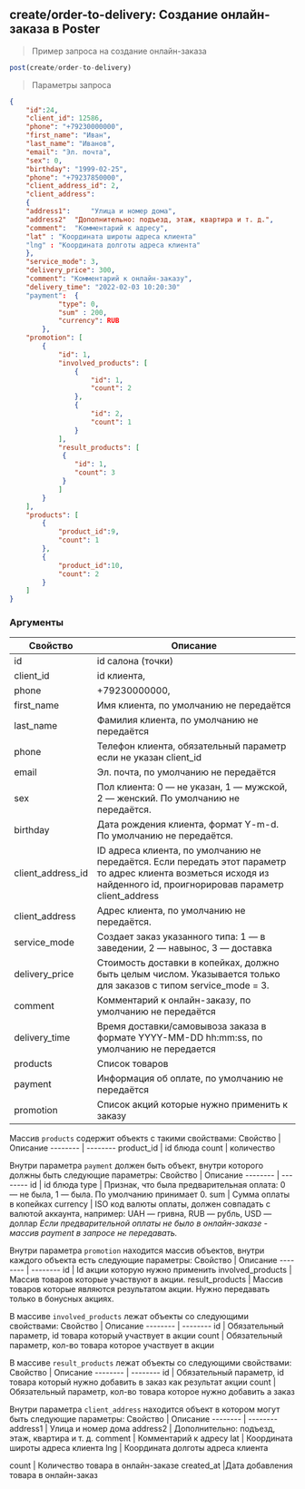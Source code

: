 ## create/order-to-delivery: Создание онлайн-заказа в Poster 

> Пример запроса на создание онлайн-заказа
```javascript
post(create/order-to-delivery)
```
>Параметры запроса
```json
{
    "id":24,
    "client_id": 12586,
    "phone": "+79230000000",
    "first_name": "Иван",
    "last_name": "Иванов",
    "email": "Эл. почта",
    "sex": 0,
    "birthday": "1999-02-25",
    "phone": "+79237850000",
    "client_address_id": 2,
    "client_address":
    {
    "address1": 	"Улица и номер дома",
	"address2"	"Дополнительно: подъезд, этаж, квартира и т. д.",
	"comment": 	"Комментарий к адресу",
	"lat" :	"Координата широты адреса клиента"
	"lng" :	"Координата долготы адреса клиента"
    },
    "service_mode": 3,
    "delivery_price": 300,
    "comment": "Комментарий к онлайн-заказу",
    "delivery_time": "2022-02-03 10:20:30"
    "payment":	{
    		"type": 0,
            "sum" : 200,
            "currency": RUB
    	},
    "promotion": [
    	{
        	"id": 1,
            "involved_products": [
            	{
                	"id": 1,
                    "count": 2
                },
                {
                	"id": 2,
                    "count": 1
                }
            ],
            "result_products": [
             {
             	"id": 1,
                "count": 3
             }
            ]
        }
    ],
    "products": [
        {
            "product_id":9,
            "count": 1
        },
        {
        	"product_id":10,
            "count": 2
        }
    ]
}
```
### Аргументы
Свойство | Описание
-------- | --------
id | id салона (точки)
client_id| id клиента,
phone| +79230000000,
first_name| 	Имя клиента, по умолчанию не передаётся
last_name |	Фамилия клиента, по умолчанию не передаётся
phone |	Телефон клиента, обязательный параметр если не указан client_id
email| 	Эл. почта, по умолчанию не передаётся
sex |	Пол клиента: 0 — не указан, 1 — мужской, 2 — женский. По умолчанию не передаётся.
birthday |	Дата рождения клиента, формат Y-m-d. По умолчанию не передаётся.
client_address_id |	ID адреса клиента, по умолчанию не передаётся. Если передать этот параметр то адрес клиента возметься исходя из найденного id, проигнорировав параметр client_address
client_address| 	Адрес клиента, по умолчанию не передаётся.
service_mode |	Создает заказ указанного типа: 1 — в заведении, 2 — навынос, 3 — доставка
delivery_price |	Стоимость доставки в копейках, должно быть целым числом. Указывается только для заказов с типом service_mode = 3.
comment |	Комментарий к онлайн-заказу, по умолчанию не передаётся
delivery_time |	Время доставки/самовывоза заказа в формате YYYY-MM-DD hh:mm:ss, по умолчанию не передается
products |	Список товаров
payment |	Информация об оплате, по умолчанию не передаётся
promotion |	Список акций которые нужно применить к заказу

Массив `products` содержит объектs с такими свойствами:
Свойство | Описание
-------- | --------
product_id | id блюда
count | количество

Внутри параметра `payment` должен быть объект, внутри которого должны быть следующие параметры:
Свойство | Описание
-------- | --------
id | id блюда
type |	Признак, что была предварительная оплата: 0 — не была, 1 — была. По умолчанию принимает 0.
sum |	Сумма оплаты в копейках
currency |	ISO код валюты оплаты, должен совпадать с валютой аккаунта, например: UAH — гривна, RUB — рубль, USD — доллар
*Если предварительной оплаты не было в онлайн-заказе - массив payment в запросе не передавать.*

Внутри параметра `promotion` находится массив объектов, внутри каждого объекта есть следующие параметры:
Свойство | Описание
-------- | --------
id |	Id акции которую нужно применить
involved_products |	Массив товаров которые участвуют в акции.
result_products |	Массив товаров которые являются результатом акции. Нужно передавать только в бонусных акциях.

В массиве `involved_products` лежат объекты со следующими свойствами:
Свойство | Описание
-------- | --------
id |	Обязательный параметр, id товара который участвует в акции
count |	Обязательный параметр, кол-во товара которое участвует в акции

В массиве `result_products` лежат объекты со следующими свойствами:
Свойство | Описание
-------- | --------
id |	Обязательный параметр, id товара который нужно добавить в заказ как результат акции
count |	Обязательный параметр, кол-во товара которое нужно добавить а заказ

Внутри параметра `client_address` находится объект в котором могут быть следующие параметры:
Свойство | Описание
-------- | --------
address1 |	Улица и номер дома
address2 |	Дополнительно: подъезд, этаж, квартира и т. д.
comment |	Комментарий к адресу
lat |	Координата широты адреса клиента
lng |	Координата долготы адреса клиента





count |	Количество товара в онлайн-заказе
created_at |Дата добавления товара в онлайн-заказ